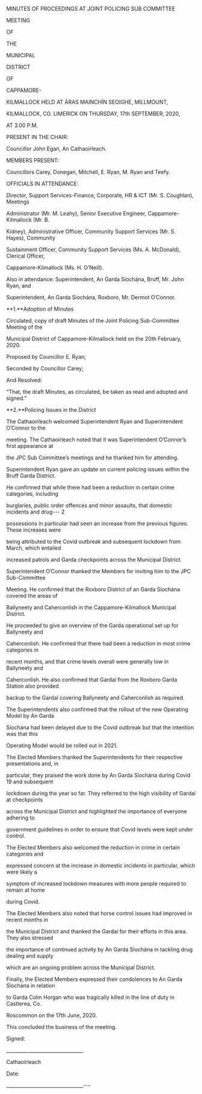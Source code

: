 MINUTES OF PROCEEDINGS AT JOINT POLICING SUB COMMITTEE

MEETING

OF

THE

MUNICIPAL

DISTRICT

OF

CAPPAMORE-

KILMALLOCK HELD AT ÁRAS MAINCHÍN SEOIGHE, MILLMOUNT,

KILMALLOCK, CO. LIMERICK ON THURSDAY, 17th SEPTEMBER, 2020,

AT 3.00 P.M.

PRESENT IN THE CHAIR:

Councillor John Egan, An Cathaoirleach.

MEMBERS PRESENT:

Councillors Carey, Donegan, Mitchell, E. Ryan, M. Ryan and Teefy.

OFFICIALS IN ATTENDANCE:

Director, Support Services-Finance, Corporate, HR & ICT (Mr. S. Coughlan), Meetings

Administrator (Mr. M. Leahy), Senior Executive Engineer, Cappamore-Kilmallock (Mr. B.

Kidney), Administrative Officer, Community Support Services (Mr. S. Hayes), Community

Sustainment Officer, Community Support Services (Ms. A. McDonald), Clerical Officer,

Cappamore-Kilmallock (Ms. H. O’Neill).

Also in attendance: Superintendent, An Garda Síochána, Bruff, Mr. John Ryan, and

Superintendent, An Garda Síochána, Roxboro, Mr. Dermot O’Connor.

**1.**Adoption of Minutes

Circulated, copy of draft Minutes of the Joint Policing Sub-Committee Meeting of the

Municipal District of Cappamore-Kilmallock held on the 20th February, 2020.

Proposed by Councillor E. Ryan;

Seconded by Councillor Carey;

And Resolved:

“That, the draft Minutes, as circulated, be taken as read and adopted and signed.”

**2.**Policing Issues in the District

The Cathaoirleach welcomed Superintendent Ryan and Superintendent O’Connor to the

meeting. The Cathaoirleach noted that it was Superintendent O’Connor’s first appearance at

the JPC Sub Committee’s meetings and he thanked him for attending.

Superintendent Ryan gave an update on current policing issues within the Bruff Garda District.

He confirmed that while there had been a reduction in certain crime categories, including

burglaries, public order offences and minor assaults, that domestic incidents and drug---
2

possessions in particular had seen an increase from the previous figures. These increases were

being attributed to the Covid outbreak and subsequent lockdown from March, which entailed

increased patrols and Garda checkpoints across the Municipal District.

Superintendent O’Connor thanked the Members for inviting him to the JPC Sub-Committee

Meeting. He confirmed that the Roxboro District of an Garda Síochána covered the areas of

Ballyneety and Caherconlish in the Cappamore-Kilmallock Municipal District.

He proceeded to give an overview of the Garda operational set up for Ballyneety and

Caherconlish. He confirmed that there had been a reduction in most crime categories in

recent months, and that crime levels overall were generally low in Ballyneety and

Caherconlish. He also confirmed that Gardaí from the Roxboro Garda Station also provided

backup to the Gardaí covering Ballyneety and Caherconlish as required.

The Superintendents also confirmed that the rollout of the new Operating Model by An Garda

Síochána had been delayed due to the Covid outbreak but that the intention was that this

Operating Model would be rolled out in 2021.

The Elected Members thanked the Superintendents for their respective presentations and, in

particular, they praised the work done by An Garda Síochána during Covid 19 and subsequent

lockdown during the year so far. They referred to the high visibility of Gardaí at checkpoints

across the Municipal District and highlighted the importance of everyone adhering to

government guidelines in order to ensure that Covid levels were kept under control.

The Elected Members also welcomed the reduction in crime in certain categories and

expressed concern at the increase in domestic incidents in particular, which were likely a

symptom of increased lockdown measures with more people required to remain at home

during Covid.

The Elected Members also noted that horse control issues had improved in recent months in

the Municipal District and thanked the Gardaí for their efforts in this area. They also stressed

the importance of continued activity by An Garda Síochána in tackling drug dealing and supply

which are an ongoing problem across the Municipal District.

Finally, the Elected Members expressed their condolences to An Garda Síochána in relation

to Garda Colm Horgan who was tragically killed in the line of duty in Castlerea, Co.

Roscommon on the 17th June, 2020.

This concluded the business of the meeting.

Signed:

\_\_\_\_\_\_\_\_\_\_\_\_\_\_\_\_\_\_\_\_\_\_\_\_\_\_\_\_\_\_\_\_

Cathaoirleach

Date:

\_\_\_\_\_\_\_\_\_\_\_\_\_\_\_\_\_\_\_\_\_\_\_\_\_\_\_\_\_\_\_\_---

